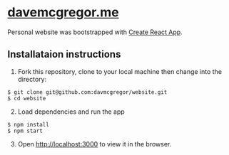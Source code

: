 # [davemcgregor.me](http://www.davemcgregor.me)

Personal website was bootstrapped with [Create React App](https://github.com/facebook/create-react-app).

## Installataion instructions

1. Fork this repository, clone to your local machine then change into the directory:
```
$ git clone git@github.com:davmcgregor/website.git
$ cd website
```
2. Load dependencies and run the app 
```
$ npm install
$ npm start
```
3. Open [http://localhost:3000](http://localhost:3000) to view it in the browser.
